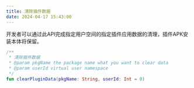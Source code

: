 ```yaml
---
title: 清除插件数据
date: 2024-04-17 15:43:00
---
```


开发者可以通过此API完成指定用户空间的指定插件应用数据的清理，插件APK安装本体将保留。

```kotlin
/**
 * 清除插件数据
 * @param pkgName the package name what you want to clear data
 * @param userId virtual user namespace
 */
fun clearPluginData(pkgName: String, userId: Int = 0)
```
